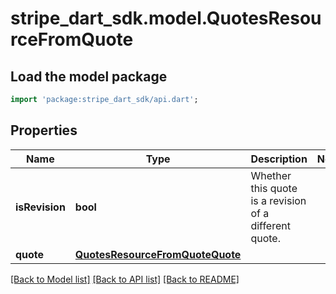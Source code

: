 # stripe_dart_sdk.model.QuotesResourceFromQuote

## Load the model package
```dart
import 'package:stripe_dart_sdk/api.dart';
```

## Properties
Name | Type | Description | Notes
------------ | ------------- | ------------- | -------------
**isRevision** | **bool** | Whether this quote is a revision of a different quote. | 
**quote** | [**QuotesResourceFromQuoteQuote**](QuotesResourceFromQuoteQuote.md) |  | 

[[Back to Model list]](../README.md#documentation-for-models) [[Back to API list]](../README.md#documentation-for-api-endpoints) [[Back to README]](../README.md)


